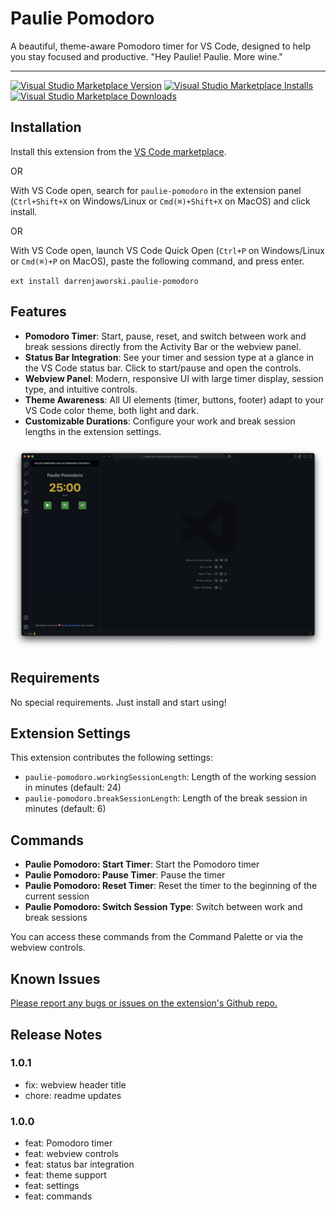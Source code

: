 # Paulie Pomodoro

A beautiful, theme-aware Pomodoro timer for VS Code, designed to help you stay focused and productive. "Hey Paulie! Paulie. More wine."

---

[![Visual Studio Marketplace Version](https://img.shields.io/visual-studio-marketplace/v/darrenjaworski.paulie-pomodoro?color=blue&logo=visual-studio)](https://marketplace.visualstudio.com/items?itemName=darrenjaworski.paulie-pomodoro&WT.mc_id=darrenjaworski)
[![Visual Studio Marketplace Installs](https://img.shields.io/visual-studio-marketplace/i/darrenjaworski.paulie-pomodoro?logo=visualstudio)](https://marketplace.visualstudio.com/items?itemName=darrenjaworski.paulie-pomodoro&WT.mc_id=darrenjaworski)
[![Visual Studio Marketplace Downloads](https://img.shields.io/visual-studio-marketplace/d/darrenjaworski.paulie-pomodoro?logo=visualstudio)](https://marketplace.visualstudio.com/items?itemName=darrenjaworski.paulie-pomodoro&WT.mc_id=darrenjaworski)

## Installation

Install this extension from the [VS Code marketplace](https://marketplace.visualstudio.com/items?itemName=DarrenJaworski.paulie-pomodoro).

OR

With VS Code open, search for `paulie-pomodoro` in the extension panel (`Ctrl+Shift+X` on Windows/Linux or `Cmd(⌘)+Shift+X` on MacOS) and click install.

OR

With VS Code open, launch VS Code Quick Open (`Ctrl+P` on Windows/Linux or `Cmd(⌘)+P` on MacOS), paste the following command, and press enter.

`ext install darrenjaworski.paulie-pomodoro`

## Features

- **Pomodoro Timer**: Start, pause, reset, and switch between work and break sessions directly from the Activity Bar or the webview panel.
- **Status Bar Integration**: See your timer and session type at a glance in the VS Code status bar. Click to start/pause and open the controls.
- **Webview Panel**: Modern, responsive UI with large timer display, session type, and intuitive controls.
- **Theme Awareness**: All UI elements (timer, buttons, footer) adapt to your VS Code color theme, both light and dark.
- **Customizable Durations**: Configure your work and break session lengths in the extension settings.

![Preview](https://raw.githubusercontent.com/darrenjaworski/paulie-pomodoro/refs/heads/main/paulie-pomodoro-preview.png)

## Requirements

No special requirements. Just install and start using!

## Extension Settings

This extension contributes the following settings:

- `paulie-pomodoro.workingSessionLength`: Length of the working session in minutes (default: 24)
- `paulie-pomodoro.breakSessionLength`: Length of the break session in minutes (default: 6)

## Commands

- **Paulie Pomodoro: Start Timer**: Start the Pomodoro timer
- **Paulie Pomodoro: Pause Timer**: Pause the timer
- **Paulie Pomodoro: Reset Timer**: Reset the timer to the beginning of the current session
- **Paulie Pomodoro: Switch Session Type**: Switch between work and break sessions

You can access these commands from the Command Palette or via the webview controls.

## Known Issues

[Please report any bugs or issues on the extension's Github repo.](https://github.com/darrenjaworski/paulie-pomodoro/issues/new)

## Release Notes

### 1.0.1

- fix: webview header title
- chore: readme updates

### 1.0.0

- feat: Pomodoro timer
- feat: webview controls
- feat: status bar integration
- feat: theme support
- feat: settings
- feat: commands
